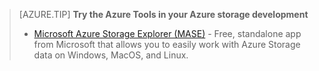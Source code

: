> [AZURE.TIP] **Try the Azure Tools in your Azure storage development**
> 
> - [Microsoft Azure Storage Explorer (MASE)](../articles/vs-azure-tools-storage-resources-server-explorer-browse-manage.md) - Free, standalone app from Microsoft that allows you to easily work with Azure Storage data on Windows, MacOS, and Linux.

